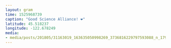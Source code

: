 ```yaml
---
layout: gram
time: 1525968739
caption: "Good Science Alliance! ❤️"
latitude: 45.518237
longitude: -122.678249
media:
- media/posts/201805/31163019_163635050998269_3736816229797593088_n_17917646320193746.jpg
---
```


